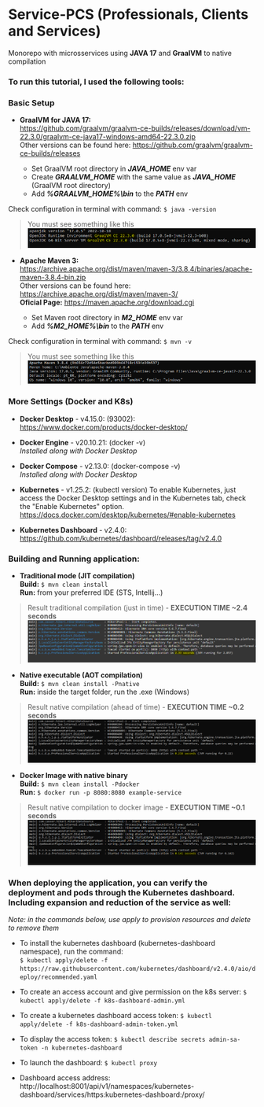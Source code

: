 # Service-PCS (Professionals, Clients and Services)
Monorepo with microsservices using **JAVA 17** and **GraalVM** to native compilation

### To run this tutorial, I used the following tools:

### Basic Setup

+ **GraalVM for JAVA 17:** <br /> 
https://github.com/graalvm/graalvm-ce-builds/releases/download/vm-22.3.0/graalvm-ce-java17-windows-amd64-22.3.0.zip
<br /> Other versions can be found here: https://github.com/graalvm/graalvm-ce-builds/releases

    + Set GraalVM root directory in **_JAVA_HOME_** env var
    + Create **_GRAALVM_HOME_** with the same value as **_JAVA_HOME_** (GraalVM root directory)
    + Add **_%GRAALVM_HOME%\bin_** to the **_PATH_** env
    
Check configuration in terminal with command: `$ java -version`    
> You must see something like this
![](/professional-service/src/main/resources/images/graalvm_config.PNG)

+ **Apache Maven 3:** <br />
https://archive.apache.org/dist/maven/maven-3/3.8.4/binaries/apache-maven-3.8.4-bin.zip
<br /> Other versions can be found here: https://archive.apache.org/dist/maven/maven-3/
<br /> **Oficial Page:** https://maven.apache.org/download.cgi

    + Set Maven root directory in **_M2_HOME_** env var
    + Add **_%M2_HOME%\bin_** to the **_PATH_** env

Check configuration in terminal with command: `$ mvn -v`
> You must see something like this
![](/professional-service/src/main/resources/images/maven_config.PNG)

### More Settings (Docker and K8s)

- **Docker Desktop** - v4.15.0: (93002): <br />
https://www.docker.com/products/docker-desktop/

- **Docker Engine** - v20.10.21: (docker -v) <br />
_Installed along with Docker Desktop_

- **Docker Compose** - v2.13.0: (docker-compose -v) <br />
_Installed along with Docker Desktop_

- **Kubernetes** - v1.25.2: (kubectl version)
To enable Kubernetes, just access the Docker Desktop settings and in the Kubernetes tab, check the "Enable Kubernetes" option.
https://docs.docker.com/desktop/kubernetes/#enable-kubernetes

- **Kubernetes Dashboard** - v2.4.0: <br />
https://github.com/kubernetes/dashboard/releases/tag/v2.4.0

### Building and Running application:

- **Traditional mode (JIT compilation)** <br />
**Build:** `$ mvn clean install` <br />
**Run:** from your preferred IDE (STS, Intellij...)
> Result traditional compilation (just in time) - **EXECUTION TIME ~2.4 seconds**
![](/professional-service/src/main/resources/images/professional_service_normal_start.PNG)

- **Native executable (AOT compilation)** <br />
**Build:** `$ mvn clean install -Pnative` <br />
**Run:** inside the target folder, run the .exe (Windows)
> Result native compilation (ahead of time) - **EXECUTION TIME ~0.2 seconds**
![](/professional-service/src/main/resources/images/professional_service_native_start.PNG)

- **Docker Image with native binary** <br />
**Build:** `$ mvn clean install -Pdocker` <br />
**Run:** `$ docker run -p 8080:8080 example-service`
> Result native compilation to docker image - **EXECUTION TIME ~0.1 seconds**
![](/professional-service/src/main/resources/images/professional_service_native_docker_start.PNG)

### When deploying the application, you can verify the deployment and pods through the Kubernetes dashboard. Including expansion and reduction of the service as well:

_Note: in the commands below, use apply to provision resources and delete to remove them_

- To install the kubernetes dashboard (kubernetes-dashboard namespace), run the command: <br />
`$ kubectl apply/delete -f https://raw.githubusercontent.com/kubernetes/dashboard/v2.4.0/aio/deploy/recommended.yaml`

- To create an access account and give permission on the k8s server:
`$ kubectl apply/delete -f k8s-dashboard-admin.yml`

- To create a kubernetes dashboard access token:
`$ kubectl apply/delete -f k8s-dashboard-admin-token.yml`

- To display the access token:
`$ kubectl describe secrets admin-sa-token -n kubernetes-dashboard`

- To launch the dashboard:
`$ kubectl proxy`

- Dashboard access address:
http://localhost:8001/api/v1/namespaces/kubernetes-dashboard/services/https:kubernetes-dashboard:/proxy/
